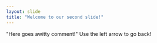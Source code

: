 ```yaml
---
layout: slide
title: "Welcome to our second slide!"
---
```

"Here goes awitty comment!"
Use the left arrow to go back!
